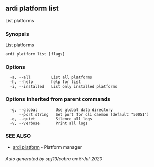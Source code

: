 ## ardi platform list

List platforms

### Synopsis


List platforms

```
ardi platform list [flags]
```

### Options

```
  -a, --all         List all platforms
  -h, --help        help for list
  -i, --installed   List only installed platforms
```

### Options inherited from parent commands

```
  -g, --global        Use global data directory
      --port string   Set port for cli daemon (default "50051")
  -q, --quiet         Silence all logs
  -v, --verbose       Print all logs
```

### SEE ALSO

* [ardi platform](ardi_platform.md)	 - Platform manager

###### Auto generated by spf13/cobra on 5-Jul-2020
